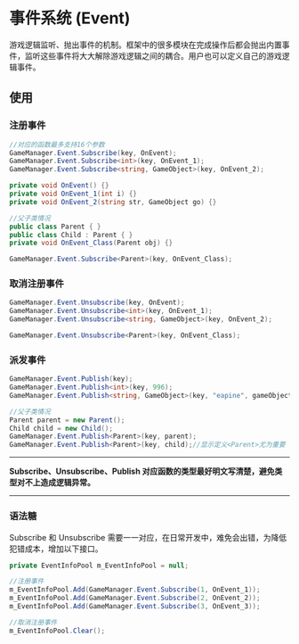 # 事件系统 (Event)

游戏逻辑监听、抛出事件的机制。框架中的很多模块在完成操作后都会抛出内置事件，监听这些事件将大大解除游戏逻辑之间的耦合。用户也可以定义自己的游戏逻辑事件。

## 使用

### 注册事件
```csharp
//对应的函数最多支持16个参数
GameManager.Event.Subscribe(key, OnEvent);
GameManager.Event.Subscribe<int>(key, OnEvent_1);
GameManager.Event.Subscribe<string, GameObject>(key, OnEvent_2);

private void OnEvent() {}
private void OnEvent_1(int i) {}
private void OnEvent_2(string str, GameObject go) {}

//父子类情况
public class Parent { }
public class Child : Parent { }
private void OnEvent_Class(Parent obj) {}

GameManager.Event.Subscribe<Parent>(key, OnEvent_Class);
```

### 取消注册事件
```csharp
GameManager.Event.Unsubscribe(key, OnEvent);
GameManager.Event.Unsubscribe<int>(key, OnEvent_1);
GameManager.Event.Unsubscribe<string, GameObject>(key, OnEvent_2);

GameManager.Event.Unsubscribe<Parent>(key, OnEvent_Class);
```

### 派发事件
```csharp
GameManager.Event.Publish(key);
GameManager.Event.Publish<int>(key, 996);
GameManager.Event.Publish<string, GameObject>(key, "eapine", gameObject);

//父子类情况
Parent parent = new Parent();
Child child = new Child();
GameManager.Event.Publish<Parent>(key, parent);
GameManager.Event.Publish<Parent>(key, child);//显示定义<Parent>尤为重要
```
---

**Subscribe、Unsubscribe、Publish 对应函数的类型最好明文写清楚，避免类型对不上造成逻辑异常。**

---

### 语法糖
Subscribe 和 Unsubscribe 需要一一对应，在日常开发中，难免会出错，为降低犯错成本，增加以下接口。
```csharp
private EventInfoPool m_EventInfoPool = null;

//注册事件
m_EventInfoPool.Add(GameManager.Event.Subscribe(1, OnEvent_1));
m_EventInfoPool.Add(GameManager.Event.Subscribe(2, OnEvent_2));
m_EventInfoPool.Add(GameManager.Event.Subscribe(3, OnEvent_3));

//取消注册事件
m_EventInfoPool.Clear();
```